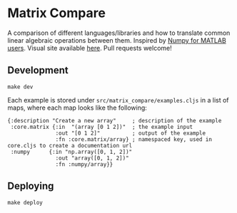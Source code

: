 # Matrix Compare

A comparison of different languages/libraries and how to translate common linear algebraic operations between them. Inspired by [Numpy for MATLAB users](https://numpy.org/doc/stable/user/numpy-for-matlab-users.html). Visual site available [here](https://brianchevalier.github.io/matrix-compare/). Pull requests welcome!

## Development

    make dev

Each example is stored under `src/matrix_compare/examples.cljs` in a list of maps, where each map looks like the following:

```
{:description "Create a new array"     ; description of the example
 :core.matrix {:in  "(array [0 1 2])"  ; the example input
               :out "[0 1 2]"          ; output of the example
               :fn :core.matrix/array} ; namespaced key, used in core.cljs to create a documentation url
 :numpy      {:in "np.array([0, 1, 2])"
               :out "array([0, 1, 2])"
               :fn :numpy/array}}
```

## Deploying

    make deploy